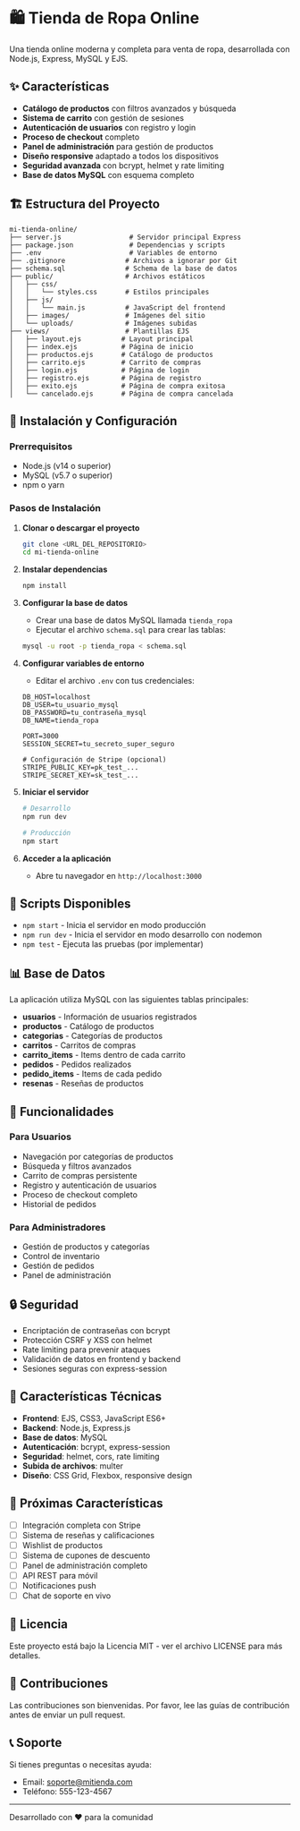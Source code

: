 # 🛍️ Tienda de Ropa Online

Una tienda online moderna y completa para venta de ropa, desarrollada con Node.js, Express, MySQL y EJS.

## ✨ Características

- **Catálogo de productos** con filtros avanzados y búsqueda
- **Sistema de carrito** con gestión de sesiones
- **Autenticación de usuarios** con registro y login
- **Proceso de checkout** completo
- **Panel de administración** para gestión de productos
- **Diseño responsive** adaptado a todos los dispositivos
- **Seguridad avanzada** con bcrypt, helmet y rate limiting
- **Base de datos MySQL** con esquema completo

## 🏗️ Estructura del Proyecto

```
mi-tienda-online/
├── server.js                 # Servidor principal Express
├── package.json              # Dependencias y scripts
├── .env                      # Variables de entorno
├── .gitignore               # Archivos a ignorar por Git
├── schema.sql               # Schema de la base de datos
├── public/                  # Archivos estáticos
│   ├── css/
│   │   └── styles.css       # Estilos principales
│   ├── js/
│   │   └── main.js          # JavaScript del frontend
│   ├── images/              # Imágenes del sitio
│   └── uploads/             # Imágenes subidas
├── views/                   # Plantillas EJS
│   ├── layout.ejs          # Layout principal
│   ├── index.ejs           # Página de inicio
│   ├── productos.ejs       # Catálogo de productos
│   ├── carrito.ejs         # Carrito de compras
│   ├── login.ejs           # Página de login
│   ├── registro.ejs        # Página de registro
│   ├── exito.ejs           # Página de compra exitosa
│   └── cancelado.ejs       # Página de compra cancelada
```

## 🚀 Instalación y Configuración

### Prerrequisitos

- Node.js (v14 o superior)
- MySQL (v5.7 o superior)
- npm o yarn

### Pasos de Instalación

1. **Clonar o descargar el proyecto**
   ```bash
   git clone <URL_DEL_REPOSITORIO>
   cd mi-tienda-online
   ```

2. **Instalar dependencias**
   ```bash
   npm install
   ```

3. **Configurar la base de datos**
   - Crear una base de datos MySQL llamada `tienda_ropa`
   - Ejecutar el archivo `schema.sql` para crear las tablas:
   ```bash
   mysql -u root -p tienda_ropa < schema.sql
   ```

4. **Configurar variables de entorno**
   - Editar el archivo `.env` con tus credenciales:
   ```env
   DB_HOST=localhost
   DB_USER=tu_usuario_mysql
   DB_PASSWORD=tu_contraseña_mysql
   DB_NAME=tienda_ropa
   
   PORT=3000
   SESSION_SECRET=tu_secreto_super_seguro
   
   # Configuración de Stripe (opcional)
   STRIPE_PUBLIC_KEY=pk_test_...
   STRIPE_SECRET_KEY=sk_test_...
   ```

5. **Iniciar el servidor**
   ```bash
   # Desarrollo
   npm run dev
   
   # Producción
   npm start
   ```

6. **Acceder a la aplicación**
   - Abre tu navegador en `http://localhost:3000`

## 🔧 Scripts Disponibles

- `npm start` - Inicia el servidor en modo producción
- `npm run dev` - Inicia el servidor en modo desarrollo con nodemon
- `npm test` - Ejecuta las pruebas (por implementar)

## 📊 Base de Datos

La aplicación utiliza MySQL con las siguientes tablas principales:

- **usuarios** - Información de usuarios registrados
- **productos** - Catálogo de productos
- **categorias** - Categorías de productos
- **carritos** - Carritos de compras
- **carrito_items** - Items dentro de cada carrito
- **pedidos** - Pedidos realizados
- **pedido_items** - Items de cada pedido
- **resenas** - Reseñas de productos

## 🎨 Funcionalidades

### Para Usuarios
- Navegación por categorías de productos
- Búsqueda y filtros avanzados
- Carrito de compras persistente
- Registro y autenticación de usuarios
- Proceso de checkout completo
- Historial de pedidos

### Para Administradores
- Gestión de productos y categorías
- Control de inventario
- Gestión de pedidos
- Panel de administración

## 🔒 Seguridad

- Encriptación de contraseñas con bcrypt
- Protección CSRF y XSS con helmet
- Rate limiting para prevenir ataques
- Validación de datos en frontend y backend
- Sesiones seguras con express-session

## 🎯 Características Técnicas

- **Frontend**: EJS, CSS3, JavaScript ES6+
- **Backend**: Node.js, Express.js
- **Base de datos**: MySQL
- **Autenticación**: bcrypt, express-session
- **Seguridad**: helmet, cors, rate limiting
- **Subida de archivos**: multer
- **Diseño**: CSS Grid, Flexbox, responsive design

## 🌟 Próximas Características

- [ ] Integración completa con Stripe
- [ ] Sistema de reseñas y calificaciones
- [ ] Wishlist de productos
- [ ] Sistema de cupones de descuento
- [ ] Panel de administración completo
- [ ] API REST para móvil
- [ ] Notificaciones push
- [ ] Chat de soporte en vivo

## 📄 Licencia

Este proyecto está bajo la Licencia MIT - ver el archivo LICENSE para más detalles.

## 🤝 Contribuciones

Las contribuciones son bienvenidas. Por favor, lee las guías de contribución antes de enviar un pull request.

## 📞 Soporte

Si tienes preguntas o necesitas ayuda:
- Email: soporte@mitienda.com
- Teléfono: 555-123-4567

---

Desarrollado con ❤️ para la comunidad
